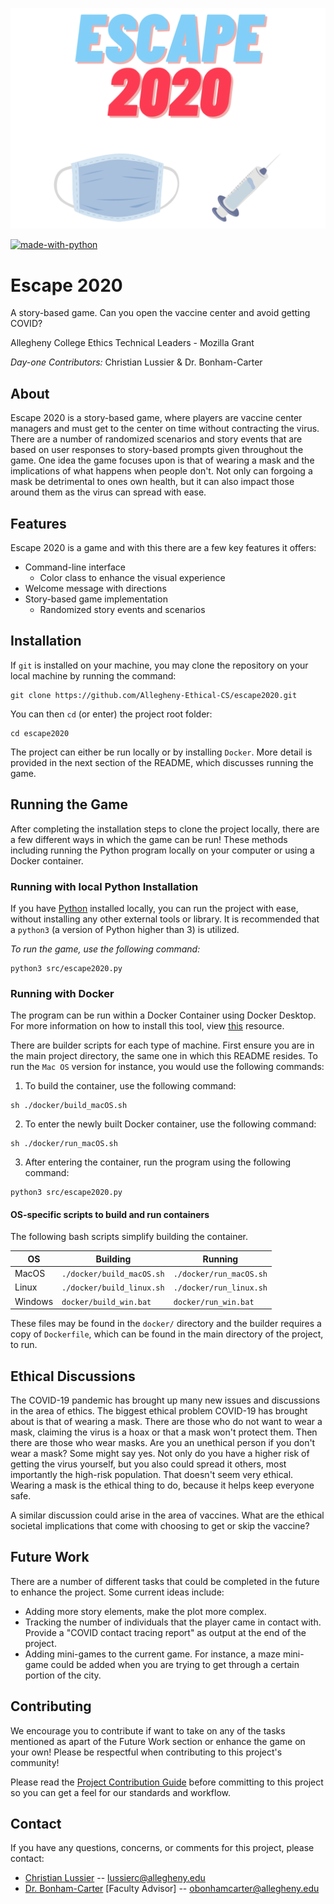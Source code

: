 ![Escape 2020 Logo](escape2020_logo.png)

[![made-with-python](https://img.shields.io/badge/Made%20with-Python-orange.svg)](https://www.python.org/)

# Escape 2020
A story-based game. Can you open the vaccine center and avoid getting COVID?

Allegheny College Ethics Technical Leaders - Mozilla Grant

*Day-one Contributors:* Christian Lussier & Dr. Bonham-Carter

## About
Escape 2020 is a story-based game, where players are vaccine center managers and must get to the center on time without contracting the virus. There are a number of randomized scenarios and story events that are based on user responses to story-based prompts given throughout the game. One idea the game focuses upon is that of wearing a mask and the implications of what happens when people don't. Not only can forgoing a mask be detrimental to ones own health, but it can also impact those around them as the virus can spread with ease.

## Features
Escape 2020 is a game and with this there are a few key features it offers:
- Command-line interface
   - Color class to enhance the visual experience
- Welcome message with directions
- Story-based game implementation
   - Randomized story events and scenarios

## Installation

If `git` is installed on your machine, you may clone the repository on your local machine by running the command:
```
git clone https://github.com/Allegheny-Ethical-CS/escape2020.git
```

You can then `cd` (or enter) the project root folder:
```
cd escape2020
```

The project can either be run locally or by installing `Docker`. More detail is provided in the next section of the README, which discusses running the game.

## Running the Game

After completing the installation steps to clone the project locally, there are a few different ways in which the game can be run! These methods including running the Python program locally on your computer or using a Docker container.

### Running with local Python Installation

If you have [Python](https://www.python.org/downloads/) installed locally, you can run the project with ease, without installing any other external tools or library. It is recommended that a `python3` (a version of Python higher than 3) is utilized.

*To run the game, use the following command:*
```
python3 src/escape2020.py
```


### Running with Docker

The program can be run within a Docker Container using Docker Desktop. For more information on how to install this tool, view [this](https://www.docker.com/) resource.

There are builder scripts for each type of machine. First ensure you are in the main project directory, the same one in which this README resides. To run the `Mac OS` version for instance, you would use the following commands:

1. To build the container, use the following command:
```
sh ./docker/build_macOS.sh
```
2. To enter the newly built Docker container, use the following command:
```
sh ./docker/run_macOS.sh
```

3. After entering the container, run the program using the following command:
```
python3 src/escape2020.py
```

#### OS-specific scripts to build and run containers
The following bash scripts simplify building the container.

| OS  | Building  | Running  |
|---|---|---|
| MacOS  		|  `./docker/build_macOS.sh` |  `./docker/run_macOS.sh` |
| Linux   	|  `./docker/build_linux.sh` | `./docker/run_linux.sh`  |
| Windows 	|  `docker/build_win.bat` 		|  `docker/run_win.bat` |

These files may be found in the `docker/` directory and the builder requires a copy of `Dockerfile`, which can be found in the main directory of the project, to run.

## Ethical Discussions
The COVID-19 pandemic has brought up many new issues and discussions in the area of ethics. The biggest ethical problem COVID-19 has brought about is that of wearing a mask. There are those who do not want to wear a mask, claiming the virus is a hoax or that a mask won't protect them. Then there are those who wear masks. Are you an unethical person if you don't wear a mask? Some might say yes. Not only do you have a higher risk of getting the virus yourself, but you also could spread it others, most importantly the high-risk population. That doesn't seem very ethical. Wearing a mask is the ethical thing to do, because it helps keep everyone safe.

A similar discussion could arise in the area of vaccines. What are the ethical societal implications that come with choosing to get or skip the vaccine?

## Future Work
There are a number of different tasks that could be completed in the future to enhance the project. Some current ideas include:
- Adding more story elements, make the plot more complex.
- Tracking the number of individuals that the player came in contact with. Provide a "COVID contact tracing report" as output at the end of the project.
- Adding mini-games to the current game. For instance, a maze mini-game could be added when you are trying to get through a certain portion of the city.

## Contributing
We encourage you to contribute if want to take on any of the tasks mentioned as apart of the Future Work section or enhance the game on your own! Please be respectful when contributing to this project's community!

Please read the [Project Contribution Guide](https://github.com/Allegheny-Ethical-CS/blob/escape2020/contributing.md) before committing to this project so you can get a feel for our standards and workflow.

## Contact

If you have any questions, concerns, or comments for this project, please contact:
- [Christian Lussier](https://github.com/lussierc) -- lussierc@allegheny.edu
- [Dr. Bonham-Carter](https://github.com/obonhamcarter) [Faculty Advisor] -- obonhamcarter@allegheny.edu
